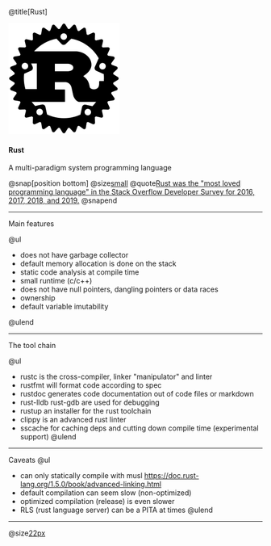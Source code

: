 @title[Rust]


![rust-logo.png](assets/img/serveimage.png)
#### Rust

A multi-paradigm system programming language

@snap[position bottom]
@size[small]()
@quote[Rust was the "most loved programming language" in the Stack Overflow Developer Survey for 2016, 2017, 2018, and 2019.](Wikipedia)
@snapend

---
Main features

@ul
- does not have garbage collector
- default memory allocation is done on the stack
- static code analysis at compile time
- small runtime (c/c++)
- does not have null pointers, dangling pointers or data races
- ownership 
- default variable imutability

@ulend

---
The tool chain  

@ul
- rustc is the cross-compiler, linker "manipulator" and linter
- rustfmt will format code according to spec
- rustdoc generates code documentation out of code files or markdown
- rust-lldb rust-gdb are used for debugging 
- rustup an installer for the rust toolchain 
- clippy is an advanced rust linter 
- sscache for caching deps and cutting down compile time (experimental support)
@ulend

---
Caveats
@ul
- can only statically compile with musl https://doc.rust-lang.org/1.5.0/book/advanced-linking.html
- default compilation can seem slow (non-optimized)
- optimized compilation (release) is even slower
- RLS (rust language server) can be a PITA at times
@ulend

---
@size[22px](Cargo)
